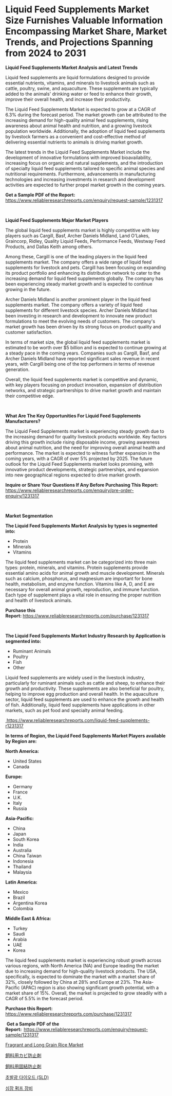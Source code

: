 <p><h1>Liquid Feed Supplements Market Size Furnishes Valuable Information Encompassing Market Share, Market Trends, and Projections Spanning from 2024 to 2031</h1></p><p><strong>Liquid Feed Supplements Market Analysis and Latest Trends</strong></p>
<p><p>Liquid feed supplements are liquid formulations designed to provide essential nutrients, vitamins, and minerals to livestock animals such as cattle, poultry, swine, and aquaculture. These supplements are typically added to the animals' drinking water or feed to enhance their growth, improve their overall health, and increase their productivity.</p><p>The Liquid Feed Supplements Market is expected to grow at a CAGR of 6.3% during the forecast period. The market growth can be attributed to the increasing demand for high-quality animal feed supplements, rising awareness about animal health and nutrition, and a growing livestock population worldwide. Additionally, the adoption of liquid feed supplements by livestock farmers as a convenient and cost-effective method of delivering essential nutrients to animals is driving market growth.</p><p>The latest trends in the Liquid Feed Supplements Market include the development of innovative formulations with improved bioavailability, increasing focus on organic and natural supplements, and the introduction of specialty liquid feed supplements tailored to specific animal species and nutritional requirements. Furthermore, advancements in manufacturing technologies and increasing investments in research and development activities are expected to further propel market growth in the coming years.</p></p>
<p><strong>Get a Sample PDF of the Report:&nbsp;</strong> <a href="https://www.reliableresearchreports.com/enquiry/request-sample/1231317">https://www.reliableresearchreports.com/enquiry/request-sample/1231317</a></p>
<p>&nbsp;</p>
<p><strong>Liquid Feed Supplements Major Market Players</strong></p>
<p><p>The global liquid feed supplements market is highly competitive with key players such as Cargill, Basf, Archer Daniels Midland, Land O'Lakes, Graincorp, Ridley, Quality Liquid Feeds, Performance Feeds, Westway Feed Products, and Dallas Keith among others.</p><p>Among these, Cargill is one of the leading players in the liquid feed supplements market. The company offers a wide range of liquid feed supplements for livestock and pets. Cargill has been focusing on expanding its product portfolio and enhancing its distribution network to cater to the increasing demand for liquid feed supplements globally. The company has been experiencing steady market growth and is expected to continue growing in the future.</p><p>Archer Daniels Midland is another prominent player in the liquid feed supplements market. The company offers a variety of liquid feed supplements for different livestock species. Archer Daniels Midland has been investing in research and development to innovate new product formulations to meet the evolving needs of customers. The company's market growth has been driven by its strong focus on product quality and customer satisfaction.</p><p>In terms of market size, the global liquid feed supplements market is estimated to be worth over $5 billion and is expected to continue growing at a steady pace in the coming years. Companies such as Cargill, Basf, and Archer Daniels Midland have reported significant sales revenue in recent years, with Cargill being one of the top performers in terms of revenue generation.</p><p>Overall, the liquid feed supplements market is competitive and dynamic, with key players focusing on product innovation, expansion of distribution networks, and strategic partnerships to drive market growth and maintain their competitive edge.</p></p>
<p>&nbsp;</p>
<p><strong>What Are The Key Opportunities For Liquid Feed Supplements Manufacturers?</strong></p>
<p><p>The Liquid Feed Supplements market is experiencing steady growth due to the increasing demand for quality livestock products worldwide. Key factors driving this growth include rising disposable income, growing awareness about animal nutrition, and the need for improving overall animal health and performance. The market is expected to witness further expansion in the coming years, with a CAGR of over 5% projected by 2025. The future outlook for the Liquid Feed Supplements market looks promising, with innovative product developments, strategic partnerships, and expansion into new geographical regions expected to drive market growth.</p></p>
<p><strong>Inquire or Share Your Questions If Any Before Purchasing This Report:</strong> <a href="https://www.reliableresearchreports.com/enquiry/pre-order-enquiry/1231317">https://www.reliableresearchreports.com/enquiry/pre-order-enquiry/1231317</a></p>
<p>&nbsp;</p>
<p><strong>Market Segmentation</strong></p>
<p><strong>The Liquid Feed Supplements Market Analysis by types is segmented into:</strong></p>
<p><ul><li>Protein</li><li>Minerals</li><li>Vitamins</li></ul></p>
<p><p>The liquid feed supplements market can be categorized into three main types: protein, minerals, and vitamins. Protein supplements provide essential amino acids for animal growth and muscle development. Minerals such as calcium, phosphorus, and magnesium are important for bone health, metabolism, and enzyme function. Vitamins like A, D, and E are necessary for overall animal growth, reproduction, and immune function. Each type of supplement plays a vital role in ensuring the proper nutrition and health of livestock animals.</p></p>
<p><strong>Purchase this Report:&nbsp;</strong><a href="https://www.reliableresearchreports.com/purchase/1231317">https://www.reliableresearchreports.com/purchase/1231317</a></p>
<p>&nbsp;</p>
<p><strong>The Liquid Feed Supplements Market Industry Research by Application is segmented into:</strong></p>
<p><ul><li>Ruminant Animals</li><li>Poultry</li><li>Fish</li><li>Other</li></ul></p>
<p><p>Liquid feed supplements are widely used in the livestock industry, particularly for ruminant animals such as cattle and sheep, to enhance their growth and productivity. These supplements are also beneficial for poultry, helping to improve egg production and overall health. In the aquaculture sector, liquid feed supplements are used to enhance the growth and health of fish. Additionally, liquid feed supplements have applications in other markets, such as pet food and specialty animal feeding.</p></p>
<p><a href="https://www.reliableresearchreports.com/liquid-feed-supplements-r1231317">&nbsp;https://www.reliableresearchreports.com/liquid-feed-supplements-r1231317</a></p>
<p><strong>In terms of Region, the Liquid Feed Supplements Market Players available by Region are:</strong></p>
<p>
    <p> <strong> North America: </strong>
        <ul>
            <li>United States</li>
            <li>Canada</li>
        </ul>
        </p> 
    <p> <strong> Europe: </strong>
        <ul>
            <li>Germany</li>
            <li>France</li>
            <li>U.K.</li>
            <li>Italy</li>
            <li>Russia</li>
        </ul>
        </p> 
    <p> <strong> Asia-Pacific: </strong>
        <ul>
            <li>China</li>
            <li>Japan</li>
            <li>South Korea</li>
            <li>India</li>
            <li>Australia</li>
            <li>China Taiwan</li>
            <li>Indonesia</li>
            <li>Thailand</li>
            <li>Malaysia</li>
        </ul>
        </p> 
    <p> <strong> Latin America: </strong>
        <ul>
            <li>Mexico</li>
            <li>Brazil</li>
            <li>Argentina Korea</li>
            <li>Colombia</li>
        </ul>
        </p> 
    <p> <strong> Middle East & Africa: </strong>
        <ul>
            <li>Turkey</li>
            <li>Saudi</li>
            <li>Arabia</li>
            <li>UAE</li>
            <li>Korea</li>
        </ul>
    </p>
    </p>
<p><p>The liquid feed supplements market is experiencing robust growth across various regions, with North America (NA) and Europe leading the market due to increasing demand for high-quality livestock products. The USA, specifically, is expected to dominate the market with a market share of 32%, closely followed by China at 28% and Europe at 23%. The Asia-Pacific (APAC) region is also showing significant growth potential, with a market share of 15%. Overall, the market is projected to grow steadily with a CAGR of 5.5% in the forecast period.</p></p>
<p><strong>Purchase this Report: </strong><a href="https://www.reliableresearchreports.com/purchase/1231317">https://www.reliableresearchreports.com/purchase/1231317</a></p>
<p>&nbsp;<strong>Get a Sample PDF of the Report:&nbsp;&nbsp;</strong><a href="https://www.reliableresearchreports.com/enquiry/request-sample/1231317">https://www.reliableresearchreports.com/enquiry/request-sample/1231317</a></p>
<p><strong></strong></p>
<p><p><a href="https://github.com/RyleeBauch2023/Market-Research-Report-List-1/blob/main/fragrant-and-long-grain-rice-market.md">Fragrant and Long Grain Rice Market</a></p><p><a href="https://github.com/avwofrml53535/Market-Research-Report-List-2/blob/main/7184468119906.md">飼料用カビ防止剤</a></p><p><a href="https://github.com/vtbvgl20191192/Market-Research-Report-List-2/blob/main/6489359119907.md">飼料用固結防止剤</a></p><p><a href="https://github.com/AnthonyWratten/Market-Research-Report-List-1/blob/main/3995768112362.md">초발광 다이오드 (SLD)</a></p><p><a href="https://github.com/wallacBahrtyinger567686/Market-Research-Report-List-2/blob/main/8360509126987.md">심장 펌프 장비</a></p></p>